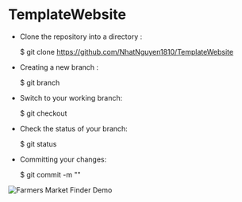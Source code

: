 # TemplateWebsite

- Clone the repository into a directory <name>:
  
  $ git clone https://github.com/NhatNguyen1810/TemplateWebsite <name> 

- Creating a new branch <name>: 
  
  $ git branch <name>
 
- Switch to your working branch: 

  $ git checkout <name>

- Check the status of your branch: 

  $ git status
  
- Committing your changes: 
  
  $ git commit -m "<your comment>"
  
 

![Farmers Market Finder Demo](demo.gif)
